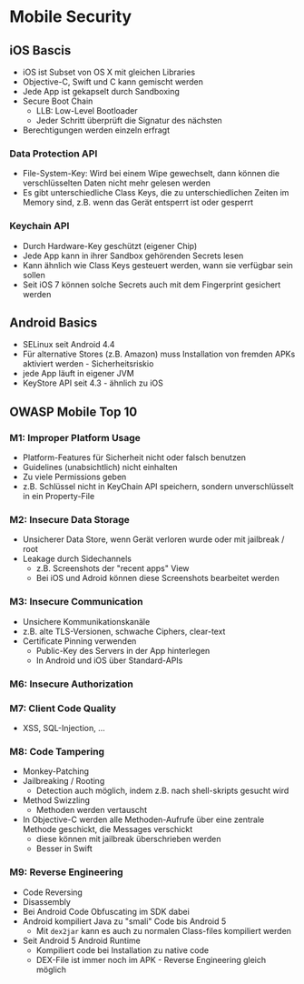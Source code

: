 # Mobile Security

## iOS Bascis
- iOS ist Subset von OS X mit gleichen Libraries
- Objective-C, Swift und C kann gemischt werden
- Jede App ist gekapselt durch Sandboxing
- Secure Boot Chain
    - LLB: Low-Level Bootloader
    - Jeder Schritt überprüft die Signatur des nächsten
- Berechtigungen werden einzeln erfragt

### Data Protection API
- File-System-Key: Wird bei einem Wipe gewechselt, dann können die verschlüsselten Daten nicht mehr gelesen werden
- Es gibt unterschiedliche Class Keys, die zu unterschiedlichen Zeiten im Memory sind, z.B. wenn das Gerät entsperrt ist oder gesperrt

### Keychain API
- Durch Hardware-Key geschützt (eigener Chip)
- Jede App kann in ihrer Sandbox gehörenden Secrets lesen
- Kann ähnlich wie Class Keys gesteuert werden, wann sie verfügbar sein sollen 
- Seit iOS 7 können solche Secrets auch mit dem Fingerprint gesichert werden

## Android Basics
- SELinux seit Android 4.4
- Für alternative Stores (z.B. Amazon) muss Installation von fremden APKs aktiviert werden - Sicherheitsriskio
- jede App läuft in eigener JVM
- KeyStore API seit 4.3 - ähnlich zu iOS

## OWASP Mobile Top 10

### M1: Improper Platform Usage
- Platform-Features für Sicherheit nicht oder falsch benutzen
- Guidelines (unabsichtlich) nicht einhalten
- Zu viele Permissions geben
- z.B. Schlüssel nicht in KeyChain API speichern, sondern unverschlüsselt in ein Property-File

### M2: Insecure Data Storage
- Unsicherer Data Store, wenn Gerät verloren wurde oder mit jailbreak / root
- Leakage durch Sidechannels
    - z.B. Screenshots der "recent apps" View
    - Bei iOS und Adroid können diese Screenshots bearbeitet werden

### M3: Insecure Communication
- Unsichere Kommunikationskanäle
- z.B. alte TLS-Versionen, schwache Ciphers, clear-text
- Certificate Pinning verwenden
    - Public-Key des Servers in der App hinterlegen
    - In Android und iOS über Standard-APIs

### M6: Insecure Authorization

### M7: Client Code Quality
- XSS, SQL-Injection, ...

### M8: Code Tampering
- Monkey-Patching
- Jailbreaking / Rooting
    - Detection auch möglich, indem z.B. nach shell-skripts gesucht wird
- Method Swizzling
    - Methoden werden vertauscht
- In Objective-C werden alle Methoden-Aufrufe über eine zentrale Methode geschickt, die Messages verschickt
    - diese können mit jailbreak überschrieben werden
    - Besser in Swift

### M9: Reverse Engineering
- Code Reversing
- Disassembly
- Bei Android Code Obfuscating im SDK dabei
- Android kompiliert Java zu "smali" Code bis Android 5
    - Mit `dex2jar` kann es auch zu normalen Class-files kompiliert werden
- Seit Android 5 Android Runtime
    - Kompiliert code bei Installation zu native code
    - DEX-File ist immer noch im APK - Reverse Engineering gleich möglich
